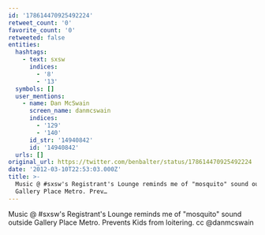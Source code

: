 ```yaml
---
id: '178614470925492224'
retweet_count: '0'
favorite_count: '0'
retweeted: false
entities:
  hashtags:
    - text: sxsw
      indices:
        - '8'
        - '13'
  symbols: []
  user_mentions:
    - name: Dan McSwain
      screen_name: danmcswain
      indices:
        - '129'
        - '140'
      id_str: '14940842'
      id: '14940842'
  urls: []
original_url: https://twitter.com/benbalter/status/178614470925492224
date: '2012-03-10T22:53:03.000Z'
title: >-
  Music @ #sxsw's Registrant's Lounge reminds me of "mosquito" sound outside
  Gallery Place Metro. Prev…
---
```


Music @ #sxsw's Registrant's Lounge reminds me of "mosquito" sound outside Gallery Place Metro. Prevents Kids from loitering. cc @danmcswain